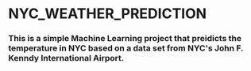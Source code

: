 # NYC_WEATHER_PREDICTION 
### This is a simple Machine Learning project that preidicts the temperature in NYC based on a data set from NYC's John F. Kenndy International Airport. 
